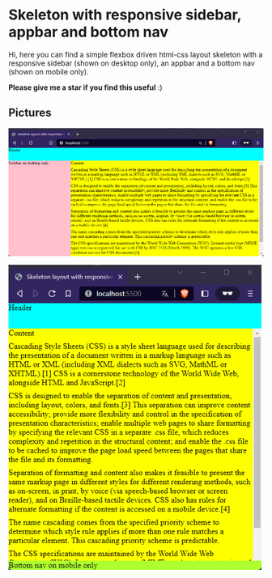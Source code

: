 # Skeleton with responsive sidebar, appbar and bottom nav

Hi, here you can find a simple flexbox driven html-css layout skeleton with a responsive sidebar (shown on desktop only), an appbar and a bottom nav (shown on mobile only).

**Please give me a star if you find this useful** :)

## Pictures

![](img-1.png)

![](img-2.png)

